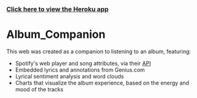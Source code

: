 ### <a href="https://album-companion.herokuapp.com/" target="_blank">Click here to view the Heroku app</a>

# Album_Companion

This web was created as a companion to listening to an album, featuring:

* Spotify's web player and song attributes, via their <a href="https://developer.spotify.com/documentation/web-api/" target="_blank">API</a>
* Embedded lyrics and annotations from Genius.com
* Lyrical sentiment analysis and word clouds
* Charts that visualize the album experience, based on the energy and mood of the tracks
